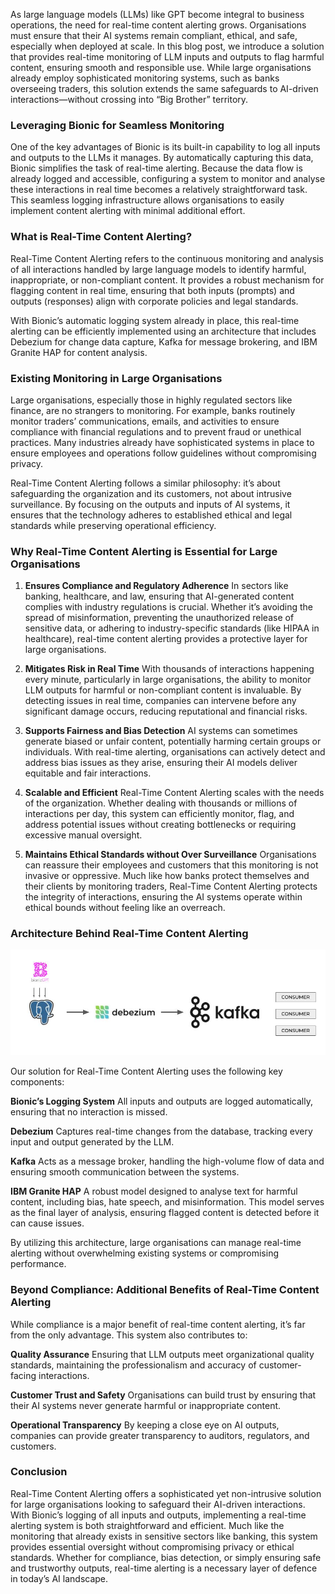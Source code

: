 


As large language models (LLMs) like GPT become integral to business operations, the need for real-time content alerting grows. Organisations must ensure that their AI systems remain compliant, ethical, and safe, especially when deployed at scale. In this blog post, we introduce a solution that provides real-time monitoring of LLM inputs and outputs to flag harmful content, ensuring smooth and responsible use. While large organisations already employ sophisticated monitoring systems, such as banks overseeing traders, this solution extends the same safeguards to AI-driven interactions—without crossing into “Big Brother” territory.

### Leveraging Bionic for Seamless Monitoring
One of the key advantages of Bionic is its built-in capability to log all inputs and outputs to the LLMs it manages. By automatically capturing this data, Bionic simplifies the task of real-time alerting. Because the data flow is already logged and accessible, configuring a system to monitor and analyse these interactions in real time becomes a relatively straightforward task. This seamless logging infrastructure allows organisations to easily implement content alerting with minimal additional effort.

### What is Real-Time Content Alerting?
Real-Time Content Alerting refers to the continuous monitoring and analysis of all interactions handled by large language models to identify harmful, inappropriate, or non-compliant content. It provides a robust mechanism for flagging content in real time, ensuring that both inputs (prompts) and outputs (responses) align with corporate policies and legal standards.

With Bionic’s automatic logging system already in place, this real-time alerting can be efficiently implemented using an architecture that includes Debezium for change data capture, Kafka for message brokering, and IBM Granite HAP for content analysis.

### Existing Monitoring in Large Organisations
Large organisations, especially those in highly regulated sectors like finance, are no strangers to monitoring. For example, banks routinely monitor traders’ communications, emails, and activities to ensure compliance with financial regulations and to prevent fraud or unethical practices. Many industries already have sophisticated systems in place to ensure employees and operations follow guidelines without compromising privacy.

Real-Time Content Alerting follows a similar philosophy: it’s about safeguarding the organization and its customers, not about intrusive surveillance. By focusing on the outputs and inputs of AI systems, it ensures that the technology adheres to established ethical and legal standards while preserving operational efficiency.

### Why Real-Time Content Alerting is Essential for Large Organisations
1. **Ensures Compliance and Regulatory Adherence** In sectors like banking, healthcare, and law, ensuring that AI-generated content complies with industry regulations is crucial. Whether it’s avoiding the spread of misinformation, preventing the unauthorized release of sensitive data, or adhering to industry-specific standards (like HIPAA in healthcare), real-time content alerting provides a protective layer for large organisations.

2. **Mitigates Risk in Real Time** With thousands of interactions happening every minute, particularly in large organisations, the ability to monitor LLM outputs for harmful or non-compliant content is invaluable. By detecting issues in real time, companies can intervene before any significant damage occurs, reducing reputational and financial risks.

3. **Supports Fairness and Bias Detection** AI systems can sometimes generate biased or unfair content, potentially harming certain groups or individuals. With real-time alerting, organisations can actively detect and address bias issues as they arise, ensuring their AI models deliver equitable and fair interactions.

4. **Scalable and Efficient** Real-Time Content Alerting scales with the needs of the organization. Whether dealing with thousands or millions of interactions per day, this system can efficiently monitor, flag, and address potential issues without creating bottlenecks or requiring excessive manual oversight.

5. **Maintains Ethical Standards without Over Surveillance** Organisations can reassure their employees and customers that this monitoring is not invasive or oppressive. Much like how banks protect themselves and their clients by monitoring traders, Real-Time Content Alerting protects the integrity of interactions, ensuring the AI systems operate within ethical bounds without feeling like an overreach.

### Architecture Behind Real-Time Content Alerting

![Alt text](streaming.jpeg "Streaming diagram")


Our solution for Real-Time Content Alerting uses the following key components:

**Bionic’s Logging System** All inputs and outputs are logged automatically, ensuring that no interaction is missed.

**Debezium** Captures real-time changes from the database, tracking every input and output generated by the LLM.

**Kafka** Acts as a message broker, handling the high-volume flow of data and ensuring smooth communication between the systems.

**IBM Granite HAP** A robust model designed to analyse text for harmful content, including bias, hate speech, and misinformation. This model serves as the final layer of analysis, ensuring flagged content is detected before it can cause issues.

By utilizing this architecture, large organisations can manage real-time alerting without overwhelming existing systems or compromising performance.






### Beyond Compliance: Additional Benefits of Real-Time Content Alerting
While compliance is a major benefit of real-time content alerting, it’s far from the only advantage. This system also contributes to:

**Quality Assurance** Ensuring that LLM outputs meet organizational quality standards, maintaining the professionalism and accuracy of customer-facing interactions.

**Customer Trust and Safety** Organisations can build trust by ensuring that their AI systems never generate harmful or inappropriate content.

**Operational Transparency** By keeping a close eye on AI outputs, companies can provide greater transparency to auditors, regulators, and customers.

### Conclusion
Real-Time Content Alerting offers a sophisticated yet non-intrusive solution for large organisations looking to safeguard their AI-driven interactions. With Bionic’s logging of all inputs and outputs, implementing a real-time alerting system is both straightforward and efficient. Much like the monitoring that already exists in sensitive sectors like banking, this system provides essential oversight without compromising privacy or ethical standards. Whether for compliance, bias detection, or simply ensuring safe and trustworthy outputs, real-time alerting is a necessary layer of defence in today’s AI landscape.